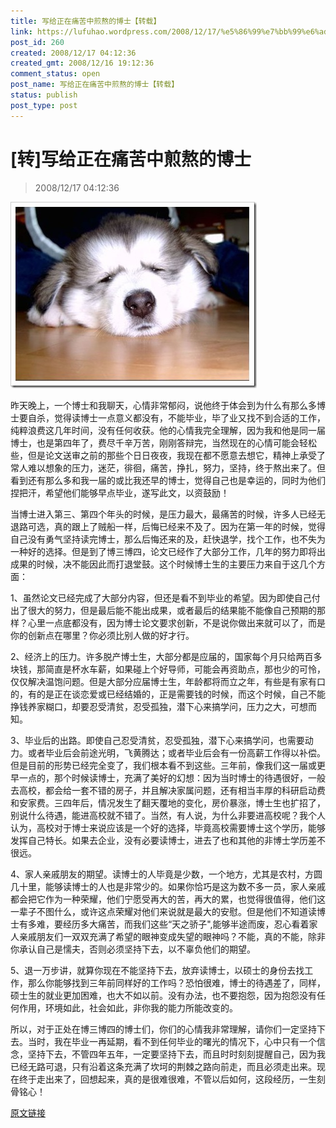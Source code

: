 ```yaml
---
title: 写给正在痛苦中煎熬的博士【转载】
link: https://lufuhao.wordpress.com/2008/12/17/%e5%86%99%e7%bb%99%e6%ad%a3%e5%9c%a8%e7%97%9b%e8%8b%a6%e4%b8%ad%e7%85%8e%e7%86%ac%e7%9a%84%e5%8d%9a%e5%a3%ab%e8%bd%ac%e8%bd%bd/
post_id: 260
created: 2008/12/17 04:12:36
created_gmt: 2008/12/16 19:12:36
comment_status: open
post_name: 写给正在痛苦中煎熬的博士【转载】
status: publish
post_type: post
---
```


# [转]写给正在痛苦中煎熬的博士

> 2008/12/17 04:12:36

 

![20081217-041236-0001](/assets/images/20081217-041236-0001.jpg)

昨天晚上，一个博士和我聊天，心情非常郁闷，说他终于体会到为什么有那么多博士要自杀，觉得读博士一点意义都没有，不能毕业，毕了业又找不到合适的工作，纯粹浪费这几年时间，没有任何收获。他的心情我完全理解，因为我和他是同一届博士，也是第四年了，费尽千辛万苦，刚刚答辩完，当然现在的心情可能会轻松些，但是论文送审之前的那些个日日夜夜，我现在都不愿意去想它，精神上承受了常人难以想象的压力，迷茫，徘徊，痛苦，挣扎，努力，坚持，终于熬出来了。但看到还有那么多和我一届的或比我还早的博士，觉得自己也是幸运的，同时为他们捏把汗，希望他们能够早点毕业，遂写此文，以资鼓励！

当博士进入第三、第四个年头的时候，是压力最大，最痛苦的时候，许多人已经无退路可选，真的跟上了贼船一样，后悔已经来不及了。因为在第一年的时候，觉得自己没有勇气坚持读完博士，那么后悔还来的及，赶快退学，找个工作，也不失为一种好的选择。但是到了博三博四，论文已经作了大部分工作，几年的努力即将出成果的时候，决不能因此而打退堂鼓。这个时候博士生的主要压力来自于这几个方面：

1、虽然论文已经完成了大部分内容，但还是看不到毕业的希望。因为即使自己付出了很大的努力，但是最后能不能出成果，或者最后的结果能不能像自己预期的那样？心里一点底都没有，因为博士论文要求创新，不是说你做出来就可以了，而是你的创新点在哪里？你必须比别人做的好才行。

2、经济上的压力。许多脱产博士生，大部分都是应届的，国家每个月只给两百多块钱，那简直是杯水车薪，如果碰上个好导师，可能会再资助点，那也少的可怜，仅仅解决温饱问题。但是大部分应届博士生，年龄都将而立之年，有些是有家有口的，有的是正在谈恋爱或已经结婚的，正是需要钱的时候，而这个时候，自己不能挣钱养家糊口，却要忍受清贫，忍受孤独，潜下心来搞学问，压力之大，可想而知。

3、毕业后的出路。即使自己忍受清贫，忍受孤独，潜下心来搞学问，也需要动力。或者毕业后会前途光明，飞黄腾达；或者毕业后会有一份高薪工作得以补偿。但是目前的形势已经完全变了，我们根本看不到这些。三年前，像我们这一届或更早一点的，那个时候读博士，充满了美好的幻想：因为当时博士的待遇很好，一般去高校，都会给一套不错的房子，并且解决家属问题，还有相当丰厚的科研启动费和安家费。三四年后，情况发生了翻天覆地的变化，房价暴涨，博士生也扩招了，别说什么待遇，能进高校就不错了。当然，有人说，为什么非要进高校呢？我个人认为，高校对于博士来说应该是一个好的选择，毕竟高校需要博士这个学历，能够发挥自己特长。如果去企业，没有必要读博士，进去了也和其他的非博士学历差不很远。

4、家人亲戚朋友的期望。读博士的人毕竟是少数，一个地方，尤其是农村，方圆几十里，能够读博士的人也是非常少的。如果你恰巧是这为数不多一员，家人亲戚都会把它作为一种荣耀，他们宁愿受再大的苦，再大的累，也觉得很值得，他们这一辈子不图什么，或许这点荣耀对他们来说就是最大的安慰。但是他们不知道读博士有多难，要经历多大痛苦，而我们这些“天之骄子",能够半途而废，忍心看着家人亲戚朋友们一双双充满了希望的眼神变成失望的眼神吗？不能，真的不能，除非你承认自己是懦夫，否则必须坚持下去，以不辜负他们的期望。

5、退一万步讲，就算你现在不能坚持下去，放弃读博士，以硕士的身份去找工作，那么你能够找到三年前同样好的工作吗？恐怕很难，博士的待遇差了，同样，硕士生的就业更加困难，也大不如以前。没有办法，也不要抱怨，因为抱怨没有任何作用，环境如此，社会如此，非你我的能力所能改变的。

所以，对于正处在博三博四的博士们，你们的心情我非常理解，请你们一定坚持下去。当时，我在毕业一再延期，看不到任何毕业的曙光的情况下，心中只有一个信念，坚持下去，不管四年五年，一定要坚持下去，而且时时刻刻提醒自己，因为我已经无路可退，只有沿着这条充满了坎坷的荆棘之路向前走，而且必须走出来。现在终于走出来了，回想起来，真的是很难很难，不管以后如何，这段经历，一生刻骨铭心！

[原文链接](http://emuch.net/bbs/viewthread.php?tid=1102535)

